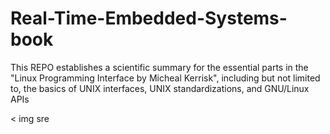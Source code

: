 # Real-Time-Embedded-Systems-book

This REPO establishes a scientific summary for the essential parts in the "Linux Programming Interface by Micheal Kerrisk", including but not limited to, the basics of UNIX interfaces, UNIX standardizations, and GNU/Linux APIs

< img sre
